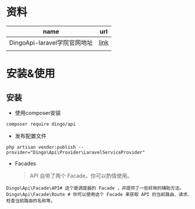 # 资料

| name                         | url                                                          |
| ---------------------------- | ------------------------------------------------------------ |
| DingoApi-laravel学院官网地址 | [link](https://learnku.com/docs/dingo-api/2.0.0/Installation/1443) |
|                              |                                                              |



# 安装&使用

## 安装

- 使用composer安装

```shell
composer require dingo/api
```

- 发布配置文件

```shell
php artisan vendor:publish --provider="Dingo\Api\Provider\LaravelServiceProvider"
```

- Facades

  > API 自带了两个 Facade，你可以酌情使用。

```shell
Dingo\Api\Facade\API# 这个是调度器的 Facade ，并提供了一些好用的辅助方法。
Dingo\Api\Facade\Route # 你可以使用这个 Facade 来获取 API 的当前路由、请求、检查当前路由的名称等。
```

